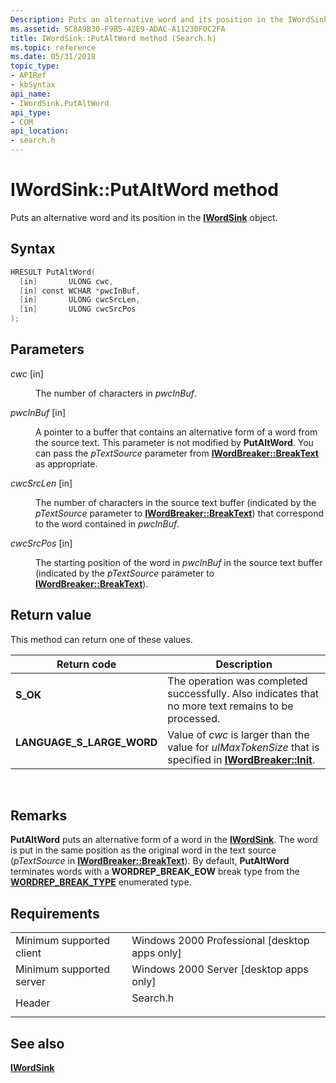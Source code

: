 ```yaml
---
Description: Puts an alternative word and its position in the IWordSink object.
ms.assetid: 5C8A9B30-F9B5-42E9-ADAC-A11230F0C2FA
title: IWordSink::PutAltWord method (Search.h)
ms.topic: reference
ms.date: 05/31/2018
topic_type: 
- APIRef
- kbSyntax
api_name: 
- IWordSink.PutAltWord
api_type: 
- COM
api_location: 
- search.h
---
```


# IWordSink::PutAltWord method

Puts an alternative word and its position in the [**IWordSink**](iwordsink.md) object.

## Syntax


```C++
HRESULT PutAltWord(
  [in]       ULONG cwc,
  [in] const WCHAR *pwcInBuf,
  [in]       ULONG cwcSrcLen,
  [in]       ULONG cwcSrcPos
);
```



## Parameters

<dl> <dt>

*cwc* \[in\]
</dt> <dd>

The number of characters in *pwcInBuf*.

</dd> <dt>

*pwcInBuf* \[in\]
</dt> <dd>

A pointer to a buffer that contains an alternative form of a word from the source text. This parameter is not modified by **PutAltWord**. You can pass the *pTextSource* parameter from [**IWordBreaker::BreakText**](https://msdn.microsoft.com/en-us/library/Bb266429(v=VS.85).aspx) as appropriate.

</dd> <dt>

*cwcSrcLen* \[in\]
</dt> <dd>

The number of characters in the source text buffer (indicated by the *pTextSource* parameter to [**IWordBreaker::BreakText**](https://msdn.microsoft.com/en-us/library/Bb266429(v=VS.85).aspx)) that correspond to the word contained in *pwcInBuf*.

</dd> <dt>

*cwcSrcPos* \[in\]
</dt> <dd>

The starting position of the word in *pwcInBuf* in the source text buffer (indicated by the *pTextSource* parameter to [**IWordBreaker::BreakText**](https://msdn.microsoft.com/en-us/library/Bb266429(v=VS.85).aspx)).

</dd> </dl>

## Return value

This method can return one of these values.



| Return code                                                                                              | Description                                                                                                                                               |
|----------------------------------------------------------------------------------------------------------|-----------------------------------------------------------------------------------------------------------------------------------------------------------|
| <dl> <dt>**S\_OK**</dt> </dl>                     | The operation was completed successfully. Also indicates that no more text remains to be processed.<br/>                                            |
| <dl> <dt>**LANGUAGE\_S\_LARGE\_WORD** </dt> </dl> | Value of *cwc* is larger than the value for *ulMaxTokenSize* that is specified in [**IWordBreaker::Init**](https://msdn.microsoft.com/en-us/library/Bb266432(v=VS.85).aspx). <br/> |



 

## Remarks

**PutAltWord** puts an alternative form of a word in the [**IWordSink**](iwordsink.md). The word is put in the same position as the original word in the text source (*pTextSource* in [**IWordBreaker::BreakText**](https://msdn.microsoft.com/en-us/library/Bb266429(v=VS.85).aspx)). By default, **PutAltWord** terminates words with a **WORDREP\_BREAK\_EOW** break type from the [**WORDREP\_BREAK\_TYPE**](https://msdn.microsoft.com/en-us/library/Ff819130(v=VS.85).aspx) enumerated type.

## Requirements



|                                     |                                                                                     |
|-------------------------------------|-------------------------------------------------------------------------------------|
| Minimum supported client<br/> | Windows 2000 Professional \[desktop apps only\]<br/>                          |
| Minimum supported server<br/> | Windows 2000 Server \[desktop apps only\]<br/>                                |
| Header<br/>                   | <dl> <dt>Search.h</dt> </dl> |



## See also

<dl> <dt>

[**IWordSink**](iwordsink.md)
</dt> </dl>

 

 




